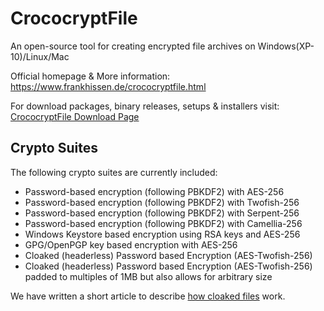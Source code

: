 # CrococryptFile
An open-source tool for creating encrypted file archives on Windows(XP-10)/Linux/Mac

Official homepage & More information: https://www.frankhissen.de/crococryptfile.html

For download packages, binary releases, setups & installers visit: [CrococryptFile Download Page](https://www.frankhissen.de/crococryptfile-download-en-frank-hissen-it-software.html)

## Crypto Suites

The following crypto suites are currently included:

* Password-based encryption (following PBKDF2) with AES-256
* Password-based encryption (following PBKDF2) with Twofish-256
* Password-based encryption (following PBKDF2) with Serpent-256
* Password-based encryption (following PBKDF2) with Camellia-256
* Windows Keystore based encryption using RSA keys and AES-256
* GPG/OpenPGP key based encryption with AES-256
* Cloaked (headerless) Password based Encryption (AES-Twofish-256)
* Cloaked (headerless) Password based Encryption (AES-Twofish-256) padded to multiples of 1MB but also allows for arbitrary size

We have written a short article to describe [how cloaked files](https://www.frankhissen.de/introducing-cloaked-headerless-files-crococryptfile-13-released-frank-hissen-it-blog.html "Introducing cloaked (headerless) files") work.
